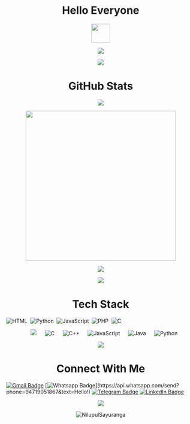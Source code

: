 <h1 align="center"> Hello Everyone </h1>

<p align="center"><picture align="center"><img align="center" src = "https://user-images.githubusercontent.com/63050133/156777293-72a6e681-2582-4a9d-ad92-09d1181d47c7.gif" width = 50px></picture>
</p>

<p align="center">
  <a href="https://github.com/NilupulSayuranga/readme-typing-svg"><img src="https://readme-typing-svg.herokuapp.com?font=Time+New+Roman&color=%236FDA44&size=30&center=true&vCenter=true&width=600&height=100&lines=I+am+Nilupul+Sayuranga;Welcome+to+my+GitHub+Profile;">
</a>
</p>

<p align="center">
<img src="https://user-images.githubusercontent.com/73097560/115834477-dbab4500-a447-11eb-908a-139a6edaec5c.gif">
</p>


<h1 align="center"> GitHub Stats </h1>
<p align="center"><img src="https://github-readme-stats.vercel.app/api/top-langs/?username=NilupulSayuranga&layout=compact&hide=TSQL&theme=chartreuse-dark">
</p>
<p align="center" ><img src="https://github-readme-stats.vercel.app/api?username=NilupulSayuranga&count_private=true&show_icons=true&&theme=chartreuse-dark&include_all_commits=true" width="400"></p> 
<p align="center" ><img src="https://github-readme-streak-stats.herokuapp.com?user=NilupulSayuranga&theme=chartreuse-dark">
</p>

<p align="center">
<img src="https://user-images.githubusercontent.com/73097560/115834477-dbab4500-a447-11eb-908a-139a6edaec5c.gif">
</p>

<h1 align="center"> Tech Stack </h1>

![HTML](https://img.shields.io/badge/-HTML-05122A?style=flat&logo=HTML5)&nbsp;
![Python](https://img.shields.io/badge/-Python-05122A?style=flat&logo=python)&nbsp;
![JavaScript](https://img.shields.io/badge/-JavaScript-05122A?style=flat&logo=javascript)&nbsp;
![PHP](https://img.shields.io/badge/-PHP-05122A?style=flat&logo=php&logoColor=777BB4)&nbsp;
![C](https://img.shields.io/badge/-C-05122A?style=flat&logo=C&logoColor=A8B9CC)&nbsp;

<p align="center">
  &emsp;
    <img alt"HTML" src="https://img.shields.io/badge/-HTML-05122A?style=plastic&logo=html&logocolor=white">
  </a>
  &emsp; 
    <img alt="C" src="https://img.shields.io/badge/C%20-%232370ED.svg?style=plastic&logo=c&logoColor=white">
  </a> 
  &emsp;
    <img alt="C++" src="https://img.shields.io/badge/C++%20-%2300599C.svg?style=plastic&logo=c%2B%2B&logoColor=white">
  </a> 
  &emsp;
     <img alt="JavaScript" src="https://img.shields.io/badge/JavaScript%20-%23F7DF1E.svg?style=plastic&logo=javascript&logoColor=black">
   </a>
  &emsp;
    <img alt="Java" src="https://img.shields.io/badge/Java-%23007396.svg?style=plastic&logo=java&logoColor=white">
  </a>
  &emsp;
    <img alt="Python" src="https://img.shields.io/badge/Python%20-%2314354C.svg?style=plastic&logo=python&logoColor=white">
  </a>
</p>

<p align="center">
<img src="https://user-images.githubusercontent.com/73097560/115834477-dbab4500-a447-11eb-908a-139a6edaec5c.gif">
</p>

<h1 align="center"> Connect With Me </h1>

[![Gmail Badge](https://img.shields.io/badge/-Gmail-c14438?style=flat-square&logo=Gmail&logoColor=white&link=mailto:nilupulsayuranga17845@gmail.com)](mailto:nilupulsayuranga17845@gmail.com)
[![Whatsapp Badge](https://img.shields.io/badge/-Whatsapp-4CA143?style=flat-square&labelColor=4CA143&logo=whatsapp&logoColor=white&link=https://api.whatsapp.com/send?phone=94719051867&text=Hello!)](https://api.whatsapp.com/send?phone=94719051867&text=Hello!)
[![Telegram Badge](https://img.shields.io/badge/Telegram-26A5E4?logo=telegram&logoColor=fff&style=flat-square&logo=Telegram&logoColor=white&link=https://t.me/Nilupul_Sayuranga)](https://t.me/Nilupul_Sayuranga)
[![LinkedIn Badge](https://img.shields.io/badge/linkedin-%230077B5.svg?&style=flat-square&logo=linkedin&logoColor=white&link=https://linkedin.com/in/nilupulsayuranga)](https://linkedin.com/in/nilupulsayuranga)

<p align="center">
<img src="https://user-images.githubusercontent.com/73097560/115834477-dbab4500-a447-11eb-908a-139a6edaec5c.gif">
</p>

<p align="center"> <img src="https://komarev.com/ghpvc/?username=NilupulSayuranga&label=Profile%20Views&color=brightgreen&style=plastic"
    alt="NilupulSayuranga" />
</p>
